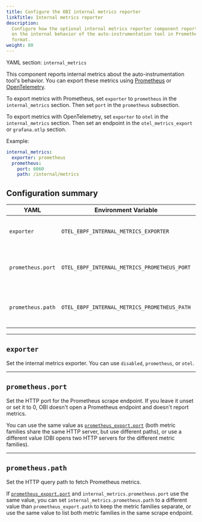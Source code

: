 ```yaml
---
title: Configure the OBI internal metrics reporter
linkTitle: Internal metrics reporter
description:
  Configure how the optional internal metrics reporter component reports metrics
  on the internal behavior of the auto-instrumentation tool in Prometheus
  format.
weight: 80
---
```


YAML section: `internal_metrics`

This component reports internal metrics about the auto-instrumentation tool's
behavior. You can export these metrics using
[Prometheus](https://prometheus.io/) or
[OpenTelemetry](https://opentelemetry.io/).

To export metrics with Prometheus, set `exporter` to `prometheus` in the
`internal_metrics` section. Then set `port` in the `prometheus` subsection.

To export metrics with OpenTelemetry, set `exporter` to `otel` in the
`internal_metrics` section. Then set an endpoint in the `otel_metrics_export` or
`grafana.otlp` section.

Example:

```yaml
internal_metrics:
  exporter: prometheus
  prometheus:
    port: 6060
    path: /internal/metrics
```

## Configuration summary

| YAML              | Environment Variable                         | Type   | Default             | Summary                                                      |
| ----------------- | -------------------------------------------- | ------ | ------------------- | ------------------------------------------------------------ |
| `exporter`        | `OTEL_EBPF_INTERNAL_METRICS_EXPORTER`        | string | `disabled`          | [Selects the internal metrics exporter.](#exporter)          |
| `prometheus.port` | `OTEL_EBPF_INTERNAL_METRICS_PROMETHEUS_PORT` | int    | (unset)             | [HTTP port for Prometheus scrape endpoint.](#prometheusport) |
| `prometheus.path` | `OTEL_EBPF_INTERNAL_METRICS_PROMETHEUS_PATH` | string | `/internal/metrics` | [HTTP query path for Prometheus metrics.](#prometheuspath)   |

---

## `exporter`

Set the internal metrics exporter. You can use `disabled`, `prometheus`, or
`otel`.

---

## `prometheus.port`

Set the HTTP port for the Prometheus scrape endpoint. If you leave it unset or
set it to 0, OBI doesn't open a Prometheus endpoint and doesn't report metrics.

You can use the same value as
[`prometheus_export.port`](../export-data/#prometheus-http-endpoint) (both
metric families share the same HTTP server, but use different paths), or use a
different value (OBI opens two HTTP servers for the different metric families).

---

## `prometheus.path`

Set the HTTP query path to fetch Prometheus metrics.

If [`prometheus_export.port`](../export-data/#prometheus-http-endpoint) and
`internal_metrics.prometheus.port` use the same value, you can set
`internal_metrics.prometheus.path` to a different value than
`prometheus_export.path` to keep the metric families separate, or use the same
value to list both metric families in the same scrape endpoint.
